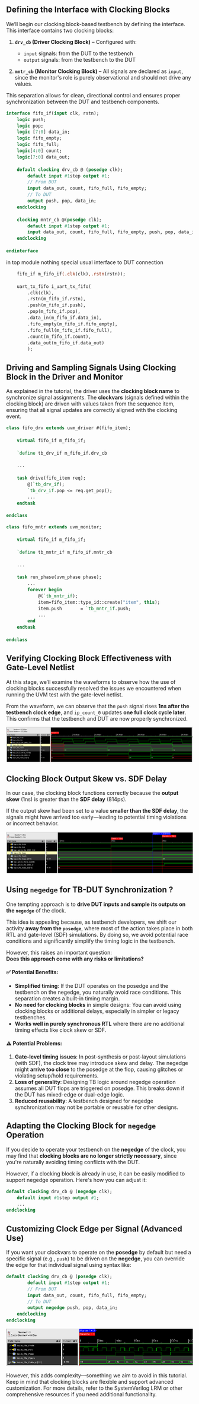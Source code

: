 ## Defining the Interface with Clocking Blocks

We’ll begin our clocking block-based testbench by defining the interface. This interface contains two clocking blocks:

1. **`drv_cb` (Driver Clocking Block)** – Configured with:
   - `input` signals: from the DUT to the testbench
   - `output` signals: from the testbench to the DUT

2. **`mntr_cb` (Monitor Clocking Block)** – All signals are declared as `input`, since the monitor's role is purely observational and should not drive any values.

This separation allows for clean, directional control and ensures proper synchronization between the DUT and testbench components.

```systemverilog
interface fifo_if(input clk, rstn);
    logic push;
    logic pop;
    logic [7:0] data_in;
    logic fifo_empty;
    logic fifo_full;
    logic[4:0] count;
    logic[7:0] data_out;

    default clocking drv_cb @ (posedge clk);
        default input #1step output #1;
        // From DUT
        input data_out, count, fifo_full, fifo_empty;
        // To DUT
        output push, pop, data_in;
    endclocking

    clocking mntr_cb @(posedge clk);
        default input #1step output #1;
        input data_out, count, fifo_full, fifo_empty, push, pop, data_in;
    endclocking

endinterface
```

in top module nothing special usual interface to DUT connection

```systemverilog
    fifo_if m_fifo_if(.clk(clk),.rstn(rstn));

    uart_tx_fifo i_uart_tx_fifo(
        .clk(clk),
        .rstn(m_fifo_if.rstn),
        .push(m_fifo_if.push),
        .pop(m_fifo_if.pop),
        .data_in(m_fifo_if.data_in),
        .fifo_empty(m_fifo_if.fifo_empty),
        .fifo_full(m_fifo_if.fifo_full),
        .count(m_fifo_if.count),
        .data_out(m_fifo_if.data_out)
        );
```

## Driving and Sampling Signals Using Clocking Block in the Driver and Monitor

As explained in the tutorial, the driver uses the **clocking block name** to synchronize signal assignments. The **clockvars** (signals defined within the clocking block) are driven with values taken from the sequence item, ensuring that all signal updates are correctly aligned with the clocking event.

```systemverilog
class fifo_drv extends uvm_driver #(fifo_item);

    virtual fifo_if m_fifo_if;

    `define tb_drv_if m_fifo_if.drv_cb

    ...

    task drive(fifo_item req);
        @(`tb_drv_if);
        `tb_drv_if.pop <= req.get_pop();
        ...
    endtask

endclass
```

```systemverilog
class fifo_mntr extends uvm_monitor;

    virtual fifo_if m_fifo_if;

    `define tb_mntr_if m_fifo_if.mntr_cb

    ...

    task run_phase(uvm_phase phase);
        ...
        forever begin
            @(`tb_mntr_if);
            item=fifo_item::type_id::create("item", this);
            item.push       = `tb_mntr_if.push;
            ...
        end
    endtask

endclass
```

## Verifying Clocking Block Effectiveness with Gate-Level Netlist

At this stage, we’ll examine the waveforms to observe how the use of clocking blocks successfully resolved the issues we encountered when running the UVM test with the gate-level netlist.

From the waveform, we can observe that the `push` signal rises **1ns after the testbench clock edge**, and `ip_count_0` updates **one full clock cycle later**. This confirms that the testbench and DUT are now properly synchronized.
 

![clocking block waveforms](/figures/clocking_tb_waveform.png)

## Clocking Block Output Skew vs. SDF Delay

In our case, the clocking block functions correctly because the **output skew** (1ns) is greater than the **SDF delay** (814ps). 

If the output skew had been set to a value **smaller than the SDF delay**, the signals might have arrived too early—leading to potential timing violations or incorrect behavior.

![clocking block skew waveforms](/figures/clocking_tb_waveform_sdf_skew.png)

## Using `negedge` for TB-DUT Synchronization ?

One tempting approach is to **drive DUT inputs and sample its outputs on the `negedge`** of the clock. 

This idea is appealing because, as testbench developers, we shift our activity **away from the `posedge`**, where most of the action takes place in both RTL and gate-level (SDF) simulations. By doing so, we avoid potential race conditions and significantly simplify the timing logic in the testbench.

However, this raises an important question:  
**Does this approach come with any risks or limitations?**

#### ✅ Potential Benefits:
- **Simplified timing**: If the DUT operates on the posedge and the testbench on the negedge, you naturally avoid race conditions. This separation creates a built-in timing margin.
- **No need for clocking blocks** in simple designs: You can avoid using clocking blocks or additional delays, especially in simpler or legacy testbenches.
- **Works well in purely synchronous RTL** where there are no additional timing effects like clock skew or SDF.

#### ⚠️ Potential Problems:
1. **Gate-level timing issues**: In post-synthesis or post-layout simulations (with SDF), the clock tree may introduce skew and delay. The negedge might **arrive too close** to the posedge at the flop, causing glitches or violating setup/hold requirements.
2. **Loss of generality**: Designing TB logic around negedge operation assumes all DUT flops are triggered on posedge. This breaks down if the DUT has mixed-edge or dual-edge logic.
3. **Reduced reusability**: A testbench designed for negedge synchronization may not be portable or reusable for other designs.

## Adapting the Clocking Block for `negedge` Operation

If you decide to operate your testbench on the **negedge** of the clock, you may find that **clocking blocks are no longer strictly necessary**, since you're naturally avoiding timing conflicts with the DUT.

However, if a clocking block is already in use, it can be easily modified to support negedge operation. Here's how you can adjust it:

```systemverilog
default clocking drv_cb @ (negedge clk);
    default input #1step output #1;
    ...
endclocking
```

## Customizing Clock Edge per Signal (Advanced Use)

If you want your clockvars to operate on the **posedge** by default but need a specific signal (e.g., `push`) to be driven on the **negedge**, you can override the edge for that individual signal using syntax like:

```systemverilog
default clocking drv_cb @ (posedge clk);
        default input #1step output #1;
        // From DUT
        input data_out, count, fifo_full, fifo_empty;
        // To DUT
        output negedge push, pop, data_in;
    endclocking
endclocking
```
![clocking block negedge waveforms](/figures/clocking_tb_waveform_negedge_skew.png)

However, this adds complexity—something we aim to avoid in this tutorial.
Keep in mind that clocking blocks are flexible and support advanced customization. For more details, refer to the SystemVerilog LRM or other comprehensive resources if you need additional functionality.

















